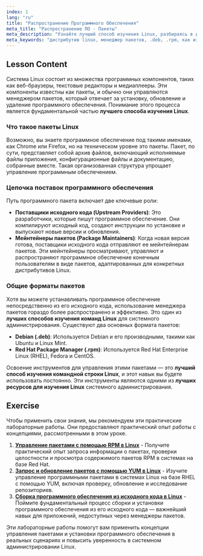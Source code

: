 ```yaml
---
index: 1
lang: "ru"
title: "Распространение Программного Обеспечения"
meta_title: "Распространение ПО - Пакеты"
meta_description: "Узнайте лучший способ изучения Linux, разбираясь в дистрибутивах, менеджерах пакетов и форматах, таких как .deb и .rpm. Ключевая часть нашего бесплатного курса сертификации по Linux."
meta_keywords: "дистрибутив linux, менеджер пакетов, .deb, .rpm, как изучать linux, бесплатный курс linux, лучшие ресурсы для изучения linux, как изучать командную строку linux, установка программ"
---
```


## Lesson Content

Система Linux состоит из множества программных компонентов, таких как веб-браузеры, текстовые редакторы и медиаплееры. Эти компоненты известны как пакеты, и обычно они управляются менеджером пакетов, который отвечает за установку, обновление и удаление программного обеспечения. Понимание этого процесса является фундаментальной частью **лучшего способа изучения Linux**.

### Что такое пакеты Linux

Возможно, вы знаете программное обеспечение под такими именами, как Chrome или Firefox, но на техническом уровне это пакеты. Пакет, по сути, представляет собой архив файлов, включающий исполняемые файлы приложения, конфигурационные файлы и документацию, собранные вместе. Такая организованная структура упрощает управление программным обеспечением.

### Цепочка поставок программного обеспечения

Путь программного пакета включает две ключевые роли:

- **Поставщики исходного кода (Upstream Providers)**: Это разработчики, которые пишут программное обеспечение. Они компилируют исходный код, создают инструкции по установке и выпускают новые версии и обновления.
- **Мейнтейнеры пакетов (Package Maintainers)**: Когда новая версия готова, поставщики исходного кода отправляют ее мейнтейнерам пакетов. Эти мейнтейнеры просматривают, управляют и распространяют программное обеспечение конечным пользователям в виде пакетов, адаптированных для конкретных дистрибутивов Linux.

### Общие форматы пакетов

Хотя вы можете устанавливать программное обеспечение непосредственно из его исходного кода, использование менеджера пакетов гораздо более распространено и эффективно. Это один из **лучших способов изучения команд Linux** для системного администрирования. Существуют два основных формата пакетов:

- **Debian (.deb)**: Используется Debian и его производными, такими как Ubuntu и Linux Mint.
- **Red Hat Package Manager (.rpm)**: Используется Red Hat Enterprise Linux (RHEL), Fedora и CentOS.

Освоение инструментов для управления этими пакетами — это **лучший способ изучения командной строки Linux**, и этот навык вы будете использовать постоянно. Эти инструменты являются одними из **лучших ресурсов для изучения Linux** системного администрирования.

## Exercise

Чтобы применить свои знания, мы рекомендуем эти практические лабораторные работы. Они предоставляют практический опыт работы с концепциями, рассмотренными в этом уроке.

1. **[Управление пакетами с помощью RPM в Linux](https://labex.io/ru/labs/rhel-managing-packages-with-rpm-in-linux-590868)** - Получите практический опыт запроса информации о пакетах, проверки целостности и просмотра содержимого пакетов RPM в системах на базе Red Hat.
2. **[Запрос и обновление пакетов с помощью YUM в Linux](https://labex.io/ru/labs/rhel-query-and-update-packages-with-yum-in-linux-590869)** - Изучите управление программными пакетами в системах Linux на базе RHEL с помощью YUM, включая проверку, обновление и исследование репозиториев.
3. **[Сборка программного обеспечения из исходного кода в Linux](https://labex.io/ru/labs/comptia-build-software-from-source-code-in-linux-590853)** - Поймите фундаментальный процесс сборки и установки программного обеспечения из его исходного кода — важнейший навык для приложений, недоступных через менеджеры пакетов.

Эти лабораторные работы помогут вам применить концепции управления пакетами и установки программного обеспечения в реальных сценариях и повысить уверенность в системном администрировании Linux.
